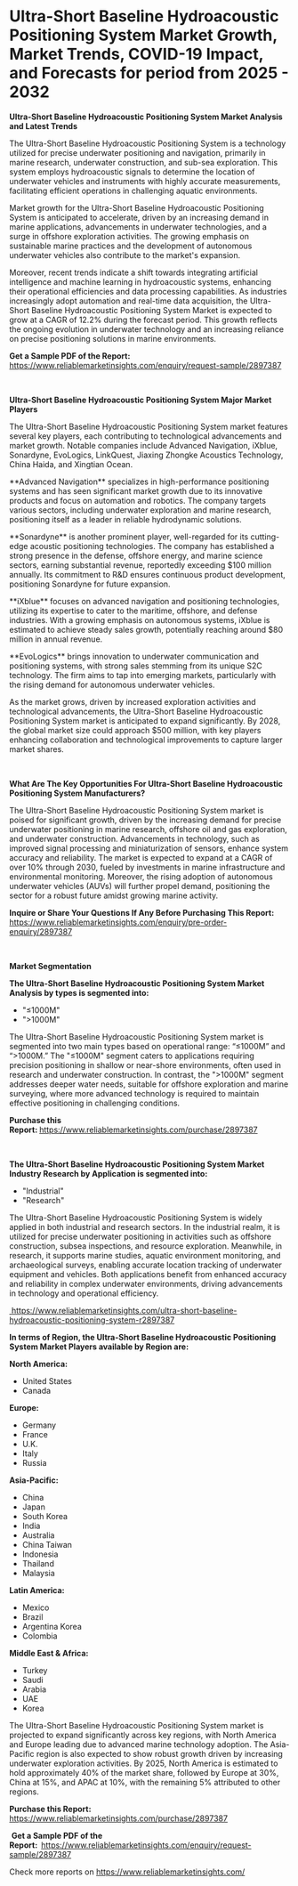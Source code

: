 <p><h1>Ultra-Short Baseline Hydroacoustic Positioning System Market Growth, Market Trends, COVID-19 Impact, and Forecasts for period from 2025 - 2032</h1></p><p><strong>Ultra-Short Baseline Hydroacoustic Positioning System Market Analysis and Latest Trends</strong></p>
<p><p>The Ultra-Short Baseline Hydroacoustic Positioning System is a technology utilized for precise underwater positioning and navigation, primarily in marine research, underwater construction, and sub-sea exploration. This system employs hydroacoustic signals to determine the location of underwater vehicles and instruments with highly accurate measurements, facilitating efficient operations in challenging aquatic environments.</p><p>Market growth for the Ultra-Short Baseline Hydroacoustic Positioning System is anticipated to accelerate, driven by an increasing demand in marine applications, advancements in underwater technologies, and a surge in offshore exploration activities. The growing emphasis on sustainable marine practices and the development of autonomous underwater vehicles also contribute to the market's expansion.</p><p>Moreover, recent trends indicate a shift towards integrating artificial intelligence and machine learning in hydroacoustic systems, enhancing their operational efficiencies and data processing capabilities. As industries increasingly adopt automation and real-time data acquisition, the Ultra-Short Baseline Hydroacoustic Positioning System Market is expected to grow at a CAGR of 12.2% during the forecast period. This growth reflects the ongoing evolution in underwater technology and an increasing reliance on precise positioning solutions in marine environments.</p></p>
<p><strong>Get a Sample PDF of the Report:&nbsp;</strong> <a href="https://www.reliablemarketinsights.com/enquiry/request-sample/2897387?utm_campaign=2133&utm_medium=2&utm_source=Github&utm_content=ia&utm_term=15032025&utm_id=ultra-short-baseline-hydroacoustic-positioning-system">https://www.reliablemarketinsights.com/enquiry/request-sample/2897387</a></p>
<p>&nbsp;</p>
<p><strong>Ultra-Short Baseline Hydroacoustic Positioning System Major Market Players</strong></p>
<p><p>The Ultra-Short Baseline Hydroacoustic Positioning System market features several key players, each contributing to technological advancements and market growth. Notable companies include Advanced Navigation, iXblue, Sonardyne, EvoLogics, LinkQuest, Jiaxing Zhongke Acoustics Technology, China Haida, and Xingtian Ocean.</p><p>**Advanced Navigation** specializes in high-performance positioning systems and has seen significant market growth due to its innovative products and focus on automation and robotics. The company targets various sectors, including underwater exploration and marine research, positioning itself as a leader in reliable hydrodynamic solutions.</p><p>**Sonardyne** is another prominent player, well-regarded for its cutting-edge acoustic positioning technologies. The company has established a strong presence in the defense, offshore energy, and marine science sectors, earning substantial revenue, reportedly exceeding $100 million annually. Its commitment to R&D ensures continuous product development, positioning Sonardyne for future expansion.</p><p>**iXblue** focuses on advanced navigation and positioning technologies, utilizing its expertise to cater to the maritime, offshore, and defense industries. With a growing emphasis on autonomous systems, iXblue is estimated to achieve steady sales growth, potentially reaching around $80 million in annual revenue. </p><p>**EvoLogics** brings innovation to underwater communication and positioning systems, with strong sales stemming from its unique S2C technology. The firm aims to tap into emerging markets, particularly with the rising demand for autonomous underwater vehicles.</p><p>As the market grows, driven by increased exploration activities and technological advancements, the Ultra-Short Baseline Hydroacoustic Positioning System market is anticipated to expand significantly. By 2028, the global market size could approach $500 million, with key players enhancing collaboration and technological improvements to capture larger market shares.</p></p>
<p>&nbsp;</p>
<p><strong>What Are The Key Opportunities For Ultra-Short Baseline Hydroacoustic Positioning System Manufacturers?</strong></p>
<p><p>The Ultra-Short Baseline Hydroacoustic Positioning System market is poised for significant growth, driven by the increasing demand for precise underwater positioning in marine research, offshore oil and gas exploration, and underwater construction. Advancements in technology, such as improved signal processing and miniaturization of sensors, enhance system accuracy and reliability. The market is expected to expand at a CAGR of over 10% through 2030, fueled by investments in marine infrastructure and environmental monitoring. Moreover, the rising adoption of autonomous underwater vehicles (AUVs) will further propel demand, positioning the sector for a robust future amidst growing marine activity.</p></p>
<p><strong>Inquire or Share Your Questions If Any Before Purchasing This Report:</strong> <a href="https://www.reliablemarketinsights.com/enquiry/pre-order-enquiry/2897387?utm_campaign=2133&utm_medium=2&utm_source=Github&utm_content=ia&utm_term=15032025&utm_id=ultra-short-baseline-hydroacoustic-positioning-system">https://www.reliablemarketinsights.com/enquiry/pre-order-enquiry/2897387</a></p>
<p>&nbsp;</p>
<p><strong>Market Segmentation</strong></p>
<p><strong>The Ultra-Short Baseline Hydroacoustic Positioning System Market Analysis by types is segmented into:</strong></p>
<p><ul><li>"≤1000M"</li><li>">1000M"</li></ul></p>
<p><p>The Ultra-Short Baseline Hydroacoustic Positioning System market is segmented into two main types based on operational range: “≤1000M” and “>1000M.” The "≤1000M" segment caters to applications requiring precision positioning in shallow or near-shore environments, often used in research and underwater construction. In contrast, the ">1000M" segment addresses deeper water needs, suitable for offshore exploration and marine surveying, where more advanced technology is required to maintain effective positioning in challenging conditions.</p></p>
<p><strong>Purchase this Report:&nbsp;</strong><a href="https://www.reliablemarketinsights.com/purchase/2897387?utm_campaign=2133&utm_medium=2&utm_source=Github&utm_content=ia&utm_term=15032025&utm_id=ultra-short-baseline-hydroacoustic-positioning-system">https://www.reliablemarketinsights.com/purchase/2897387</a></p>
<p>&nbsp;</p>
<p><strong>The Ultra-Short Baseline Hydroacoustic Positioning System Market Industry Research by Application is segmented into:</strong></p>
<p><ul><li>"Industrial"</li><li>"Research"</li></ul></p>
<p><p>The Ultra-Short Baseline Hydroacoustic Positioning System is widely applied in both industrial and research sectors. In the industrial realm, it is utilized for precise underwater positioning in activities such as offshore construction, subsea inspections, and resource exploration. Meanwhile, in research, it supports marine studies, aquatic environment monitoring, and archaeological surveys, enabling accurate location tracking of underwater equipment and vehicles. Both applications benefit from enhanced accuracy and reliability in complex underwater environments, driving advancements in technology and operational efficiency.</p></p>
<p><a href="https://www.reliablemarketinsights.com/ultra-short-baseline-hydroacoustic-positioning-system-r2897387?utm_campaign=2133&utm_medium=2&utm_source=Github&utm_content=ia&utm_term=15032025&utm_id=ultra-short-baseline-hydroacoustic-positioning-system">&nbsp;https://www.reliablemarketinsights.com/ultra-short-baseline-hydroacoustic-positioning-system-r2897387</a></p>
<p><strong>In terms of Region, the Ultra-Short Baseline Hydroacoustic Positioning System Market Players available by Region are:</strong></p>
<p>
    <p> <strong> North America: </strong>
        <ul>
            <li>United States</li>
            <li>Canada</li>
        </ul>
        </p> 
    <p> <strong> Europe: </strong>
        <ul>
            <li>Germany</li>
            <li>France</li>
            <li>U.K.</li>
            <li>Italy</li>
            <li>Russia</li>
        </ul>
        </p> 
    <p> <strong> Asia-Pacific: </strong>
        <ul>
            <li>China</li>
            <li>Japan</li>
            <li>South Korea</li>
            <li>India</li>
            <li>Australia</li>
            <li>China Taiwan</li>
            <li>Indonesia</li>
            <li>Thailand</li>
            <li>Malaysia</li>
        </ul>
        </p> 
    <p> <strong> Latin America: </strong>
        <ul>
            <li>Mexico</li>
            <li>Brazil</li>
            <li>Argentina Korea</li>
            <li>Colombia</li>
        </ul>
        </p> 
    <p> <strong> Middle East & Africa: </strong>
        <ul>
            <li>Turkey</li>
            <li>Saudi</li>
            <li>Arabia</li>
            <li>UAE</li>
            <li>Korea</li>
        </ul>
    </p>
    </p>
<p><p>The Ultra-Short Baseline Hydroacoustic Positioning System market is projected to expand significantly across key regions, with North America and Europe leading due to advanced marine technology adoption. The Asia-Pacific region is also expected to show robust growth driven by increasing underwater exploration activities. By 2025, North America is estimated to hold approximately 40% of the market share, followed by Europe at 30%, China at 15%, and APAC at 10%, with the remaining 5% attributed to other regions.</p></p>
<p><strong>Purchase this Report: </strong><a href="https://www.reliablemarketinsights.com/purchase/2897387?utm_campaign=2133&utm_medium=2&utm_source=Github&utm_content=ia&utm_term=15032025&utm_id=ultra-short-baseline-hydroacoustic-positioning-system">https://www.reliablemarketinsights.com/purchase/2897387</a></p>
<p>&nbsp;<strong>Get a Sample PDF of the Report:&nbsp;&nbsp;</strong><a href="https://www.reliablemarketinsights.com/enquiry/request-sample/2897387?utm_campaign=2133&utm_medium=2&utm_source=Github&utm_content=ia&utm_term=15032025&utm_id=ultra-short-baseline-hydroacoustic-positioning-system">https://www.reliablemarketinsights.com/enquiry/request-sample/2897387</a></p>
<p><strong></strong></p>
<p>Check more reports on <a href="https://www.reliablemarketinsights.com/?utm_campaign=2133&utm_medium=2&utm_source=Github&utm_content=ia&utm_term=15032025&utm_id=ultra-short-baseline-hydroacoustic-positioning-system">https://www.reliablemarketinsights.com/</a></p>